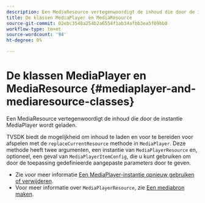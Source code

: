 ```yaml
---
description: Een MediaResource vertegenwoordigt de inhoud die door de instantie MediaPlayer wordt geladen.
title: De klassen MediaPlayer en MediaResource
source-git-commit: 02ebc3548a254b2a6554f1ab34afbb3ea5f09bb8
workflow-type: tm+mt
source-wordcount: '94'
ht-degree: 0%

---
```


# De klassen MediaPlayer en MediaResource {#mediaplayer-and-mediaresource-classes}

Een MediaResource vertegenwoordigt de inhoud die door de instantie MediaPlayer wordt geladen.

<!--<a id="section_431AB7221E0249BF949EC72EEB9B428A"></a>-->

TVSDK biedt de mogelijkheid om inhoud te laden en voor te bereiden voor afspelen met de `replaceCurrentResource` methode in `MediaPlayer`. Deze methode heeft twee argumenten, een instantie van `MediaPlayerResource` en, optioneel, een geval van `MediaPlayerItemConfig`, die u kunt gebruiken om door de toepassing gedefinieerde aangepaste parameters door te geven.

* Zie voor meer informatie [Een MediaPlayer-instantie opnieuw gebruiken of verwijderen](../../../../tvsdk-3x-android-prog/android-3x-content-playback-options-android2/mediaplayerobjects-working-with/android-3x-mediaplayer-reuse-or-remove.md).
* Voor meer informatie over `MediaPlayerResource`, zie [Een mediabron maken](../../../../tvsdk-3x-android-prog/android-3x-content-playback-options-android2/mediaplayer-initialize-for-video/android-3x-media-resource-create.md).
